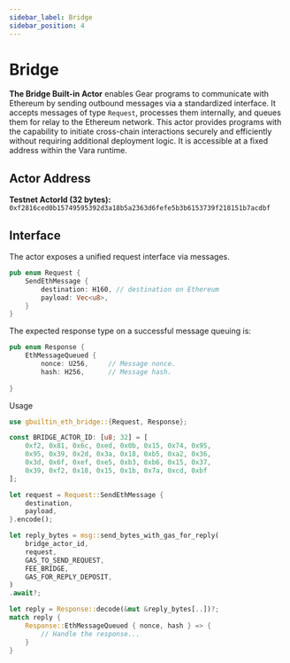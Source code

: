 ```yaml
---
sidebar_label: Bridge
sidebar_position: 4
---
```


# Bridge

**The Bridge Built-in Actor** enables Gear programs to communicate with Ethereum by sending outbound messages via a standardized interface. It accepts messages of type `Request`, processes them internally, and queues them for relay to the Ethereum network. This actor provides programs with the capability to initiate cross-chain interactions securely and efficiently without requiring additional deployment logic. It is accessible at a fixed address within the Vara runtime.

## Actor Address

**Testnet ActorId (32 bytes):**  
`0xf2816ced0b15749595392d3a18b5a2363d6fefe5b3b6153739f218151b7acdbf`

## Interface

The actor exposes a unified request interface via messages.

```rust
pub enum Request {
    SendEthMessage {
        destination: H160, // destination on Ethereum
        payload: Vec<u8>,
    }
}
```

The expected response type on a successful message queuing is:

```rust
pub enum Response {
    EthMessageQueued {
        nonce: U256,     // Message nonce.
        hash: H256,      // Message hash.
    
}
```

Usage

```rust
use gbuiltin_eth_bridge::{Request, Response};

const BRIDGE_ACTOR_ID: [u8; 32] = [
    0xf2, 0x81, 0x6c, 0xed, 0x0b, 0x15, 0x74, 0x95,
    0x95, 0x39, 0x2d, 0x3a, 0x18, 0xb5, 0xa2, 0x36,
    0x3d, 0x6f, 0xef, 0xe5, 0xb3, 0xb6, 0x15, 0x37,
    0x39, 0xf2, 0x18, 0x15, 0x1b, 0x7a, 0xcd, 0xbf
];

let request = Request::SendEthMessage {
    destination,
    payload,
}.encode();

let reply_bytes = msg::send_bytes_with_gas_for_reply(
    bridge_actor_id,
    request,
    GAS_TO_SEND_REQUEST,
    FEE_BRIDGE,
    GAS_FOR_REPLY_DEPOSIT,
)
.await?;

let reply = Response::decode(&mut &reply_bytes[..])?;
match reply {
    Response::EthMessageQueued { nonce, hash } => {
        // Handle the response...
    }
}

```